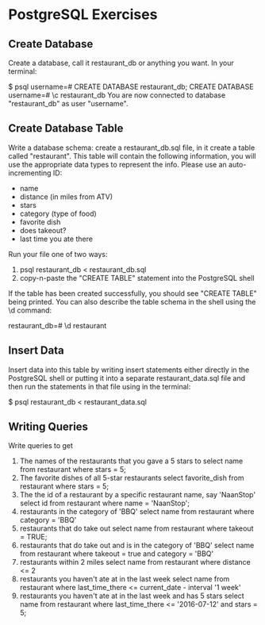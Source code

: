 # PostgreSQL Exercises

## Create Database

Create a database, call it restaurant_db or anything you want. In your terminal:

$ psql
username=# CREATE DATABASE restaurant_db;
CREATE DATABASE
username=# \c restaurant_db
You are now connected to database "restaurant_db" as user "username".

## Create Database Table

Write a database schema: create a restaurant_db.sql file, in it create a table called "restaurant". This table will contain the following information, you will use the appropriate data types to represent the info. Please use an auto-incrementing ID:
  * name
  * distance (in miles from ATV)
  * stars
  * category (type of food)
  * favorite dish
  * does takeout?
  * last time you ate there

Run your file one of two ways:

1. psql restaurant_db < restaurant_db.sql
2. copy-n-paste the "CREATE TABLE" statement into the PostgreSQL shell

If the table has been created successfully, you should see "CREATE TABLE" being printed. You can also describe the table schema in the shell using the \d command:

restaurant_db=# \d restaurant

## Insert Data

Insert data into this table by writing insert statements either directly in the PostgreSQL shell or putting it into a separate restaurant_data.sql file and then run the statements in that file using in the terminal:

$ psql restaurant_db < restaurant_data.sql

## Writing Queries

Write queries to get

1. The names of the restaurants that you gave a 5 stars to
  select name from restaurant where stars = 5;
2. The favorite dishes of all 5-star restaurants
  select favorite_dish from restaurant where stars = 5;
3. The the id of a restaurant by a specific restaurant name, say 'NaanStop'
  select id from restaurant where name = 'NaanStop';
4. restaurants in the category of 'BBQ'
  select name from restaurant where category = 'BBQ'
5. restaurants that do take out
  select name from restaurant where takeout = TRUE;
6. restaurants that do take out and is in the category of 'BBQ'
  select name from restaurant where takeout = true and category = 'BBQ'
7. restaurants within 2 miles
  select name from restaurant where distance <= 2
8. restaurants you haven't ate at in the last week
  select name from restaurant where last_time_there <= current_date - interval '1 week'
9. restaurants you haven't ate at in the last week and has 5 stars
  select name from restaurant where last_time_there <= '2016-07-12' and stars = 5;
